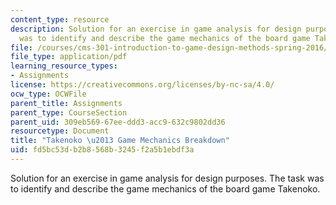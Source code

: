 ```yaml
---
content_type: resource
description: Solution for an exercise in game analysis for design purposes. The task
  was to identify and describe the game mechanics of the board game Takenoko.
file: /courses/cms-301-introduction-to-game-design-methods-spring-2016/fd5bc53db2b8568b3245f2a5b1ebdf3a_MITCMS_301S16_Assign2_Sol.pdf
file_type: application/pdf
learning_resource_types:
- Assignments
license: https://creativecommons.org/licenses/by-nc-sa/4.0/
ocw_type: OCWFile
parent_title: Assignments
parent_type: CourseSection
parent_uid: 309eb569-67ee-ddd3-acc9-632c9802dd36
resourcetype: Document
title: "Takenoko \u2013 Game Mechanics Breakdown"
uid: fd5bc53d-b2b8-568b-3245-f2a5b1ebdf3a
---
```

Solution for an exercise in game analysis for design purposes. The task was to identify and describe the game mechanics of the board game Takenoko.